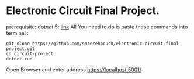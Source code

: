 #  Electronic Circuit Final Project.

prerequisite:
dotnet 5: [link](https://dotnet.microsoft.com/download)
All You need to do is paste these commands into terminal :

```
git clone https://github.com/smzerehpoush/electronic-circuit-final-project.git 
cd circuit-project
dotnet run
```
Open Browser and enter address [https://localhost:5001/](https://localhost:5001/)
